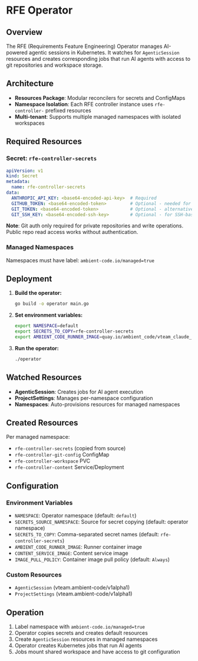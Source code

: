 # RFE Operator

## Overview

The RFE (Requirements Feature Engineering) Operator manages AI-powered agentic sessions in Kubernetes. It watches for `AgenticSession` resources and creates corresponding jobs that run AI agents with access to git repositories and workspace storage.

## Architecture

- **Resources Package**: Modular reconcilers for secrets and ConfigMaps
- **Namespace Isolation**: Each RFE controller instance uses `rfe-controller-` prefixed resources
- **Multi-tenant**: Supports multiple managed namespaces with isolated workspaces

## Required Resources

### Secret: `rfe-controller-secrets`
```yaml
apiVersion: v1
kind: Secret
metadata:
  name: rfe-controller-secrets
data:
  ANTHROPIC_API_KEY: <base64-encoded-api-key>  # Required
  GITHUB_TOKEN: <base64-encoded-token>         # Optional - needed for private repos, push operations, API calls
  GIT_TOKEN: <base64-encoded-token>            # Optional - alternative for non-GitHub providers
  GIT_SSH_KEY: <base64-encoded-ssh-key>        # Optional - for SSH-based auth
```

**Note**: Git auth only required for private repositories and write operations. Public repo read access works without authentication.

### Managed Namespaces
Namespaces must have label: `ambient-code.io/managed=true`

## Deployment

1. **Build the operator:**
   ```bash
   go build -o operator main.go
   ```

2. **Set environment variables:**
   ```bash
   export NAMESPACE=default
   export SECRETS_TO_COPY=rfe-controller-secrets
   export AMBIENT_CODE_RUNNER_IMAGE=quay.io/ambient_code/vteam_claude_runner:latest
   ```

3. **Run the operator:**
   ```bash
   ./operator
   ```

## Watched Resources

- **AgenticSession**: Creates jobs for AI agent execution
- **ProjectSettings**: Manages per-namespace configuration
- **Namespaces**: Auto-provisions resources for managed namespaces

## Created Resources

Per managed namespace:
- `rfe-controller-secrets` (copied from source)
- `rfe-controller-git-config` ConfigMap
- `rfe-controller-workspace` PVC
- `rfe-controller-content` Service/Deployment

## Configuration

### Environment Variables
- `NAMESPACE`: Operator namespace (default: `default`)
- `SECRETS_SOURCE_NAMESPACE`: Source for secret copying (default: operator namespace)
- `SECRETS_TO_COPY`: Comma-separated secret names (default: `rfe-controller-secrets`)
- `AMBIENT_CODE_RUNNER_IMAGE`: Runner container image
- `CONTENT_SERVICE_IMAGE`: Content service image
- `IMAGE_PULL_POLICY`: Container image pull policy (default: `Always`)

### Custom Resources
- `AgenticSession` (vteam.ambient-code/v1alpha1)
- `ProjectSettings` (vteam.ambient-code/v1alpha1)

## Operation

1. Label namespace with `ambient-code.io/managed=true`
2. Operator copies secrets and creates default resources
3. Create `AgenticSession` resources in managed namespaces
4. Operator creates Kubernetes jobs that run AI agents
5. Jobs mount shared workspace and have access to git configuration